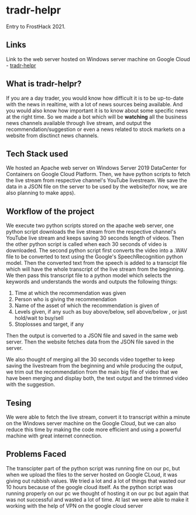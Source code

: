 # tradr-helpr
Entry to FrostHack 2021.

## Links
Link to the web server hosted on Windows server machine on Google Cloud - [tradr-helpr](http://34.123.154.196)

## What is tradr-helpr?
If you are a day trader, you would know how difficult it is to be up-to-date with the news in realtime, with a lot of news sources being available. And you would also know how important it is to know about some specific news at the right time. So we made a bot which will be **watching** all the business news channels available through live stream, and output the recommendation/suggestion or even a news related to stock markets on a website from disctinct news channels.

## Tech Stack used
We hosted an Apache web server on Windows Server 2019 DataCenter for Containers on Google Cloud Platform. Then, we have python scripts to fetch the live stream from respective channel's YouTube livestream. We save the data in a JSON file on the server to be used by the website(for now, we are also planning to make apps).

## Workflow of the project
We execute two python scripts stored on the apache web server, one python script downloads the live stream from the respective channel's YouTube live stream and keeps saving 30 seconds length of videos. Then the other python script is called when each 30 seconds of video is downloaded. The second python script first converts the video into a .WAV file to be converted to text using the Google's SpeechRecognition python model. Then the converted text from the speech is added to a transcipt file which will have the whole transcript of the live stream from the beginning. We then pass this transcript file to a python model which selects the keywords and understands the words and outputs the following things: 
1. Time at which the recommendation was given
2. Person who is giving the recommendation
3. Name of the asset of which the recommendation is given of
4. Levels given, if any such as buy above/below, sell above/below , or just hold/wait to buy/sell
5. Stoplosses and target, if any

Then the output is converted to a JSON file and saved in the same web server. Then the website fetches data from the JSON file saved in the server.

We also thought of merging all the 30 seconds video together to keep saving the livestream from the beginning and while producing the output, we trim out the recommendation from the main big file of video that we have been merging and display both, the text output and the trimmed video with the suggestion.

## Tesing
We were able to fetch the live stream, convert it to transcript within a minute on the Windows server machine on the Google Cloud, but we can also reduce this time by making the code more efficient and using a powerful machine with great internet connection.

## Problems Faced
The transcipter part of the python script was running fine on our pc, but when we upload the files to the server hosted on Google CLoud, it was giving out rubbish values. We tried a lot and a lot of things that wasted our 10 hours because of the google cloud itself. As the python script was running properly on our pc we thought of hosting it on our pc but again that was not successful and wasted a lot of time. At last we were able to make it working with the help of VPN on the google cloud server
